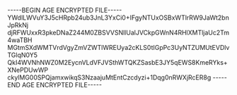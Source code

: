 -----BEGIN AGE ENCRYPTED FILE-----
YWdlLWVuY3J5cHRpb24ub3JnL3YxCi0+IFgyNTUxOSBxWTlrRW9JaWt2bnJpRkNj
djRFWUxxR3pkeDNaZ244M0ZBSVVSNllUalJVCkpGWnN4RHlXMTljaUc2Tm4waTBH
MGtmSXdWMTVrdVgyZmVZWTlWREUya2cKLS0tIGpPc3UyNTZUMUtEVDlvTGlqN0Y5
QkI4WVNhNWZ0M2EycnVLdVFJVSthWTQKZSasbE3JY5qEWS8KmeRYks+XNePDUwWP
ckylMG00SPQjamxwikqS3NzaajuMtEntCzcdyzi+1Dqg0nRWXjRcER8g
-----END AGE ENCRYPTED FILE-----
